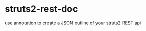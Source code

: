 struts2-rest-doc
================

use annotation to create a JSON outline of your struts2 REST api
